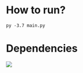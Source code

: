 # How to run?

```
py -3.7 main.py
```


# Dependencies
![](https://img.shields.io/badge/python-3.7.6-blue)
